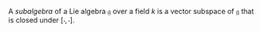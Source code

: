 A *subalgebra* of a Lie algebra $\mathfrak{g}$ over a field $k$ is a vector subspace of $\mathfrak{g}$ that is closed under $[\cdot, \cdot]$.
